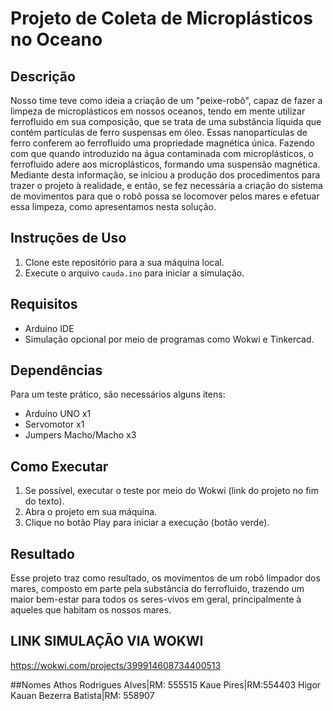 # Projeto de Coleta de Microplásticos no Oceano

## Descrição
Nosso time teve como ideia a criação de um "peixe-robô", capaz de fazer a limpeza de microplásticos em nossos oceanos, tendo em mente utilizar ferrofluido em sua composição, que se trata de uma substância líquida que contém partículas de ferro suspensas em óleo. Essas nanopartículas de ferro conferem ao ferrofluido uma propriedade magnética única. Fazendo com que quando introduzido na água contaminada com microplásticos, o ferrofluido adere aos microplásticos, formando uma suspensão magnética. Mediante desta informação, se iniciou a produção dos procedimentos para trazer o projeto à realidade, e então, se fez necessária a criação do sistema de movimentos para que o robô possa se locomover pelos mares e efetuar essa limpeza, como apresentamos nesta solução.

## Instruções de Uso
1. Clone este repositório para a sua máquina local.
2. Execute o arquivo `cauda.ino` para iniciar a simulação.

## Requisitos
- Arduino IDE
- Simulação opcional por meio de programas como Wokwi e Tinkercad.

## Dependências
Para um teste prático, são necessários alguns itens:
- Arduíno UNO x1
- Servomotor x1
- Jumpers Macho/Macho x3

## Como Executar
1.  Se possível, executar o teste por meio do Wokwi (link do projeto no fim do texto).
2.  Abra o projeto em sua máquina.
3.  Clique no botão Play para iniciar a execução (botão verde).

## Resultado
Esse projeto traz como resultado, os movimentos de um robô limpador dos mares, composto em parte pela substância do ferrofluido, trazendo um maior bem-estar para todos os seres-vivos em geral, principalmente à aqueles que habitam os nossos mares.

## LINK SIMULAÇÃO VIA WOKWI
https://wokwi.com/projects/399914608734400513

##Nomes
Athos Rodrigues Alves|RM: 555515
Kaue Pires|RM:554403
Higor Kauan Bezerra Batista|RM: 558907
